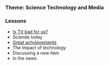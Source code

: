 ### Theme: Science Technology and Media


### Lessons

 - [Is TV bad for us?](./30-08-2022/readme.md)
 - Sciende today
 - [Great achvievements](./02-09-2022/readme.md)
 - The Impact of technology
 - Discussing a new item
 - In the news


